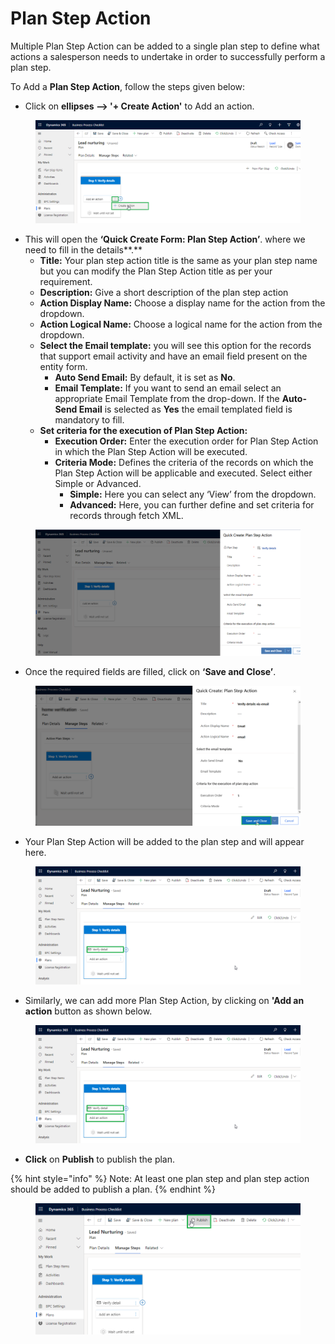 # Plan Step Action

Multiple Plan Step Action can be added to a single plan step to define what actions a salesperson needs to undertake in order to successfully perform a plan step.

To Add a **Plan Step Action**, follow the steps given below:

* Click on **ellipses --> '+ Create Action'** to Add an action.

<figure><img src="../../../../.gitbook/assets/Plan step actions_1.png" alt=""><figcaption></figcaption></figure>

* This will open the **‘Quick Create Form: Plan Step Action’**. where we need to fill in the details**.**
  * **Title:** Your plan step action title is the same as your plan step name but you can modify the Plan Step Action title as per your requirement.&#x20;
  * **Description:** Give a short description of the plan step action
  * **Action Display Name:** Choose a display name for the action from the dropdown.
  * **Action Logical Name:** Choose a logical name for the action from the dropdown.
  * **Select the Email template:** you will see this option for the records that support email activity and have an email field present on the entity form.
    * **Auto Send Email:** By default, it is set as **No**.
    * **Email Template:** If you want to send an email select an appropriate Email Template from the drop-down. If the **Auto-Send Email** is selected as **Yes** the email templated field is mandatory to fill.
  * **Set criteria for the execution of Plan Step Action:**
    * **Execution Order:** Enter the execution order for Plan Step Action in which the Plan Step Action will be executed.
    * **Criteria Mode:** Defines the criteria of the records on which the Plan Step Action will be applicable and executed. Select either Simple or Advanced.
      * **Simple:** Here you can select any ‘View’ from the dropdown.
      * **Advanced:** Here, you can further define and set criteria for records through fetch XML.

<figure><img src="../../../../.gitbook/assets/Plan step actions_2.png" alt=""><figcaption></figcaption></figure>

* Once the required fields are filled, click on **‘Save and Close’**.

<figure><img src="../../../../.gitbook/assets/Plan step actions_3.png" alt=""><figcaption></figcaption></figure>

* Your Plan Step Action will be added to the plan step and will appear here.

<figure><img src="../../../../.gitbook/assets/Plan step actions_4.png" alt=""><figcaption></figcaption></figure>

* Similarly, we can add more Plan Step Action, by clicking on **'Add an action** button as shown below.&#x20;

<figure><img src="../../../../.gitbook/assets/Plan step actions_4 (3).png" alt=""><figcaption></figcaption></figure>

* **Click** on **Publish** to publish the plan.

{% hint style="info" %}
Note: At least one plan step and plan step action should be added to publish a plan.
{% endhint %}

<figure><img src="../../../../.gitbook/assets/publish process.png" alt=""><figcaption></figcaption></figure>
